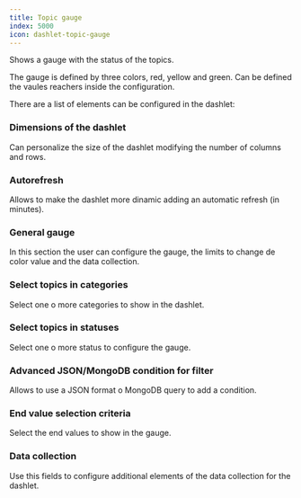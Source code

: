 ```yaml
---
title: Topic gauge
index: 5000
icon: dashlet-topic-gauge
---
```


Shows a gauge with the status of the topics.

The gauge is defined by three colors, red, yellow and green. Can be defined the vaules reachers inside the configuration.

There are a list of elements can be configured in the dashlet:


### Dimensions of the dashlet

Can personalize the size of the dashlet modifying the number of columns and rows.


### Autorefresh

Allows to make the dashlet more dinamic adding an automatic refresh (in minutes).


### General gauge

In this section the user can configure the gauge, the limits to change de color value and the data collection.


### Select topics in categories

Select one o more categories to show in the dashlet.

### Select topics in statuses

Select one o more status to configure the gauge.


### Advanced JSON/MongoDB condition for filter

Allows to use a JSON format o MongoDB query to add a condition.


### End value selection criteria

Select the end values to show in the gauge.


### Data collection

Use this fields to configure additional elements of the data collection for the dashlet.